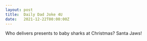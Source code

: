```yaml
---
layout: post
title:  Daily Dad Joke 4U
date:   2021-12-22T00:00:00Z
---
```

Who delivers presents to baby sharks at Christmas? Santa Jaws!
